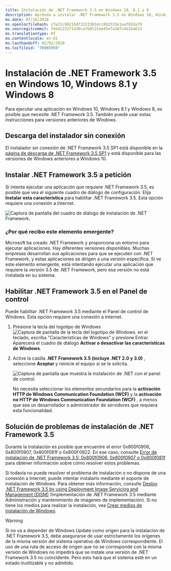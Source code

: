 ```yaml
---
title: Instalación de .NET Framework 3.5 en Windows 10, 8.1 y 8
description: Aprenda a instalar .NET Framework 3.5 en Windows 10, Windows 8.1 y Windows 8.
ms.date: 07/16/2018
ms.openlocfilehash: cfe21c0821b8f3223301dcc802533e1aaf024a79
ms.sourcegitcommit: feb42222f1430ca7b8115ae45e7a38fc4a1ba623
ms.translationtype: HT
ms.contentlocale: es-ES
ms.lasthandoff: 02/02/2020
ms.locfileid: "76965950"
---
```

# <a name="install-the-net-framework-35-on-windows-10-windows-81-and-windows-8"></a>Instalación de .NET Framework 3.5 en Windows 10, Windows 8.1 y Windows 8

Para ejecutar una aplicación en Windows 10, Windows 8.1 y Windows 8, es posible que necesite .NET Framework 3.5. También puede usar estas instrucciones para versiones anteriores de Windows.

## <a name="download-the-offline-installer"></a>Descarga del instalador sin conexión

El instalador sin conexión de .NET Framework 3.5 SP1 está disponible en la [página de descarga de .NET Framework 3.5 SP1](https://dotnet.microsoft.com/download/dotnet-framework/net35-sp1) y está disponible para las versiones de Windows anteriores a Windows 10.

## <a name="install-the-net-framework-35-on-demand"></a>Instalar .NET Framework 3.5 a petición

Si intenta ejecutar una aplicación que requiere .NET Framework 3.5, es posible que vea el siguiente cuadro de diálogo de configuración. Elija **Instalar esta característica** para habilitar .NET Framework 3.5. Esta opción requiere una conexión a Internet.

![Captura de pantalla del cuadro de diálogo de instalación de .NET Framework.](./media/dotnet-35-windows-10/dotnet-framework-installation-dialog.png)

### <a name="why-am-i-getting-this-pop-up"></a>¿Por qué recibo este elemento emergente?

Microsoft ha creado .NET Framework y proporciona un entorno para ejecutar aplicaciones. Hay diferentes versiones disponibles. Muchas empresas desarrollan sus aplicaciones para que se ejecuten con .NET Framework, y estas aplicaciones se dirigen a una versión específica. Si ve este elemento emergente, está intentando ejecutar una aplicación que requiere la versión 3.5 de .NET Framework, pero esa versión no está instalada en su sistema.

## <a name="enable-the-net-framework-35-in-control-panel"></a>Habilitar .NET Framework 3.5 en el Panel de control

Puede habilitar .NET Framework 3.5 mediante el Panel de control de Windows. Esta opción requiere una conexión a Internet.

1. Presione la tecla del logotipo de Windows ![Captura de pantalla de la tecla del logotipo de Windows.](./media/dotnet-35-windows-10/windows-keyboard-logo.png) en el teclado, escriba "Características de Windows" y presione Entrar. Aparecerá el cuadro de diálogo **Activar o desactivar las características de Windows**.

2. Active la casilla **.NET Framework 3.5 (incluye .NET 2.0 y 3.0)** , seleccione **Aceptar** y reinicie el equipo si se le solicita.

   ![Captura de pantalla que muestra la instalación de .NET con el panel de control.](./media/dotnet-35-windows-10/dotnet-control-panel.png)

   No necesita seleccionar los elementos secundarios para la **activación HTTP de Windows Communication Foundation (WCF)** y la **activación no HTTP de Windows Communication Foundation (WCF)** , a menos que sea un desarrollador o administrador de servidores que requiera esta funcionalidad.

## <a name="troubleshoot-the-installation-of-the-net-framework-35"></a>Solución de problemas de instalación de .NET Framework 3.5

Durante la instalación es posible que encuentre el error 0x800f0906, 0x800f0907, 0x800f081f o 0x800F0922. En ese caso, consulte [Error de instalación de .NET Framework 3.5: 0x800f0906, 0x800f0907 o 0x800f081f](https://support.microsoft.com/help/2734782/net-framework-3-5-installation-error-0x800f0906--0x800f081f--0x800f09) para obtener información sobre cómo resolver estos problemas.

Si todavía no puede resolver el problema de instalación o no dispone de una conexión a Internet, puede intentar instalarlo mediante el soporte de instalación de Windows. Para obtener más información, consulte [Deploy .NET Framework 3.5 by using Deployment Image Servicing and Management (DISM)](/windows-hardware/manufacture/desktop/deploy-net-framework-35-by-using-deployment-image-servicing-and-management--dism) (Implementación de .NET Framework 3.5 mediante Administración y mantenimiento de imágenes de implementación). Si no tiene los medios para realizar la instalación, vea [Crear medios de instalación de Windows](https://support.microsoft.com/help/15088/windows-create-installation-media).

> [!WARNING]
> Si no va a depender de Windows Update como origen para la instalación de .NET Framework 3.5, debe asegurarse de usar estrictamente los orígenes de la misma versión del sistema operativo de Windows correspondiente. El uso de una ruta de acceso de origen que no se corresponde con la misma versión de Windows no impedirá que se instale una versión de .NET Framework 3.5 no coincidente. Pero esto hará que el sistema esté en un estado inutilizable y no admitido.
